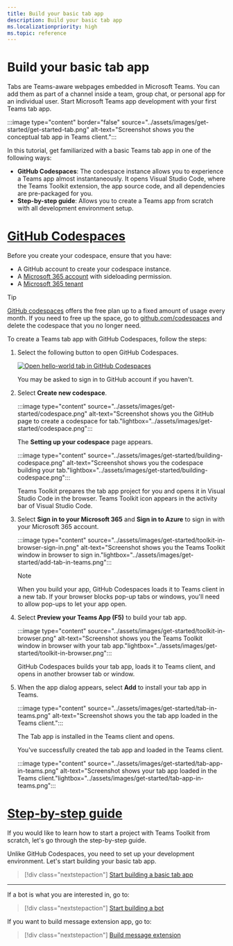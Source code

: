 ```yaml
---
title: Build your basic tab app
description: Build your basic tab app
ms.localizationpriority: high
ms.topic: reference
---
```

# Build your basic tab app

Tabs are Teams-aware webpages embedded in Microsoft Teams. You can add them as part of a channel inside a team, group chat, or personal app for an individual user. Start Microsoft Teams app development with your first Teams tab app.

:::image type="content" border="false" source="../assets/images/get-started/get-started-tab.png" alt-text="Screenshot shows you the conceptual tab app in Teams client.":::

In this tutorial, get familiarized with a basic Teams tab app in one of the following ways:

* **GitHub Codespaces**: The codespace instance allows you to experience a Teams app almost instantaneously. It opens Visual Studio Code, where the Teams Toolkit extension, the app source code, and all dependencies are pre-packaged for you.
* **Step-by-step guide**: Allows you to create a Teams app from scratch with all development environment setup.

# [GitHub Codespaces](#tab/teamstoolkitcodespaces)

Before you create your codespace, ensure that you have:

* A GitHub account to create your codespace instance.
* A [Microsoft 365 account](https://developer.microsoft.com/microsoft-365/dev-program) with sideloading permission.
* A [Microsoft 365 tenant](../concepts/build-and-test/prepare-your-o365-tenant.md)

> [!TIP]
> [GitHub codespaces](https://github.com/features/codespaces) offers the free plan up to a fixed amount of usage every month. If you need to free up the space, go to [github.com/codespaces](https://github.com/codespaces) and delete the codespace that you no longer need.

To create a Teams tab app with GitHub Codespaces, follow the steps:

1. Select the following button to open GitHub Codespaces.

    <a href="https://github.com/codespaces/new?hide_repo_select=true&ref=v3&repo=348288141&machine=standardLinux32gb&location=WestUs2&devcontainer_path=.devcontainer%2Fhello-world-tab-codespaces%2Fdevcontainer.json&resume=1" target="_blank"><img src="https://github.com/codespaces/badge.svg" alt="Open hello-world tab in GitHub Codespaces"></a>

   You may be asked to sign in to GitHub account if you haven't.

1. Select **Create new codespace**.

   :::image type="content" source="../assets/images/get-started/codespace.png" alt-text="Screenshot shows you the GitHub page to create a codespace for tab."lightbox="../assets/images/get-started/codespace.png":::

   The **Setting up your codespace** page appears.

   :::image type="content" source="../assets/images/get-started/building-codespace.png" alt-text="Screenshot shows you the codespace building your tab."lightbox="../assets/images/get-started/building-codespace.png":::

   Teams Toolkit prepares the tab app project for you and opens it in Visual Studio Code in the browser. Teams Toolkit icon appears in the activity bar of Visual Studio Code.

1. Select **Sign in to your Microsoft 365** and **Sign in to Azure** to sign in with your Microsoft 365 account.

   :::image type="content" source="../assets/images/get-started/toolkit-in-browser-sign-in.png" alt-text="Screenshot shows you the Teams Toolkit window in browser to sign in."lightbox="../assets/images/get-started/add-tab-in-teams.png":::

    > [!NOTE]
    >
    > When you build your app, GitHub Codespaces loads it to Teams client in a new tab. If your browser blocks pop-up tabs or windows, you'll need to allow pop-ups to let your app open.

1. Select **Preview your Teams App (F5)** to build your tab app.

      :::image type="content" source="../assets/images/get-started/toolkit-in-browser.png" alt-text="Screenshot shows you the Teams Toolkit window in browser with your tab app."lightbox="../assets/images/get-started/toolkit-in-browser.png":::

   GitHub Codespaces builds your tab app, loads it to Teams client, and opens in another browser tab or window.

1. When the app dialog appears, select **Add** to install your tab app in Teams.

   :::image type="content" source="../assets/images/get-started/tab-in-teams.png" alt-text="Screenshot shows you the tab app loaded in the Teams client.":::

   The Tab app is installed in the Teams client and opens.

   You've successfully created the tab app and loaded in the Teams client.

   :::image type="content" source="../assets/images/get-started/tab-app-in-teams.png" alt-text="Screenshot shows your tab app loaded in the Teams client."lightbox="../assets/images/get-started/tab-app-in-teams.png":::

# [Step-by-step guide](#tab/step-by-step-guide)

If you would like to learn how to start a project with Teams Toolkit from scratch, let's go through the step-by-step guide.

Unlike GitHub Codespaces, you need to set up your development environment. Let's start building your basic tab app.

> [!div class="nextstepaction"]
> [Start building a basic tab app](../sbs-gs-javascript.yml)

---

If a bot is what you are interested in, go to:

> [!div class="nextstepaction"]
> [Start building a bot](build-notification-bot.md)

If you want to build message extension app, go to:

> [!div class="nextstepaction"]
> [Build message extension](build-message-extension.md)

